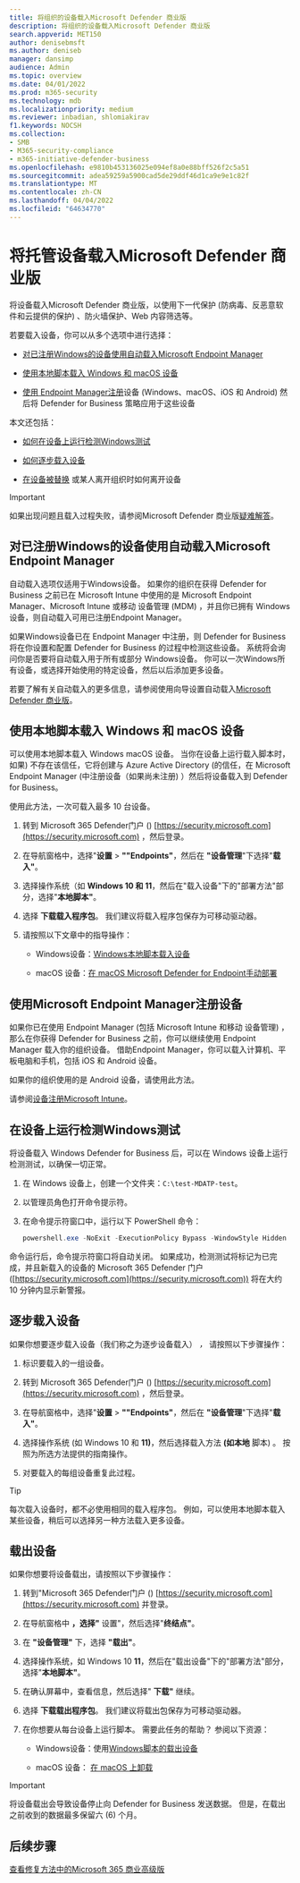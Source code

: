```yaml
---
title: 将组织的设备载入Microsoft Defender 商业版
description: 将组织的设备载入Microsoft Defender 商业版
search.appverid: MET150
author: denisebmsft
ms.author: deniseb
manager: dansimp
audience: Admin
ms.topic: overview
ms.date: 04/01/2022
ms.prod: m365-security
ms.technology: mdb
ms.localizationpriority: medium
ms.reviewer: inbadian, shlomiakirav
f1.keywords: NOCSH
ms.collection:
- SMB
- M365-security-compliance
- m365-initiative-defender-business
ms.openlocfilehash: e9810b453136025e094ef8a0e88bff526f2c5a51
ms.sourcegitcommit: adea59259a5900cad5de29ddf46d1ca9e9e1c82f
ms.translationtype: MT
ms.contentlocale: zh-CN
ms.lasthandoff: 04/04/2022
ms.locfileid: "64634770"
---
```

# <a name="onboard-managed-devices-to-microsoft-defender-for-business"></a>将托管设备载入Microsoft Defender 商业版

将设备载入Microsoft Defender 商业版，以使用下一代保护 (防病毒、反恶意软件和云提供的保护) 、防火墙保护、Web 内容筛选等。 

若要载入设备，你可以从多个选项中进行选择：

- [对已注册Windows的设备使用自动载入Microsoft Endpoint Manager](#use-automatic-onboarding-for-windows-devices-that-are-already-enrolled-in-microsoft-endpoint-manager)

- [使用本地脚本载入 Windows 和 macOS 设备](#use-a-local-script-to-onboard-windows-and-macos-devices)

- [使用 Endpoint Manager注册](#use-microsoft-endpoint-manager-to-enroll-devices)设备 (Windows、macOS、iOS 和 Android) 然后将 Defender for Business 策略应用于这些设备

本文还包括：

- [如何在设备上运行检测Windows测试](#run-a-detection-test-on-a-windows-device)

- [如何逐步载入设备](#onboard-devices-gradually)

- [在设备被替换](#offboard-a-device) 或某人离开组织时如何离开设备

> [!IMPORTANT]
> 如果出现问题且载入过程失败，请参阅Microsoft Defender 商业版[疑难解答](../security/defender-business/mdb-troubleshooting.yml)。

## <a name="use-automatic-onboarding-for-windows-devices-that-are-already-enrolled-in-microsoft-endpoint-manager"></a>对已注册Windows的设备使用自动载入Microsoft Endpoint Manager

自动载入选项仅适用于Windows设备。 如果你的组织在获得 Defender for Business 之前已在 Microsoft Intune 中使用的是 Microsoft Endpoint Manager、Microsoft Intune 或移动 设备管理 (MDM) ，并且你已拥有 Windows 设备，则自动载入可用已注册Endpoint Manager。 

如果Windows设备已在 Endpoint Manager 中注册，则 Defender for Business 将在你设置和配置 Defender for Business 的过程中检测这些设备。 系统将会询问你是否要将自动载入用于所有或部分 Windows设备。 你可以一次Windows所有设备，或选择开始使用的特定设备，然后以后添加更多设备。

若要了解有关自动载入的更多信息，请参阅使用向导设置自动载入[Microsoft Defender 商业版](../security/defender-business/mdb-use-wizard.md)。

## <a name="use-a-local-script-to-onboard-windows-and-macos-devices"></a>使用本地脚本载入 Windows 和 macOS 设备

可以使用本地脚本载入 Windows macOS 设备。 当你在设备上运行载入脚本时，如果) 不存在该信任，它将创建与 Azure Active Directory (的信任，在 Microsoft Endpoint Manager (中注册设备（如果尚未注册) ）然后将设备载入到 Defender for Business。 

使用此方法，一次可载入最多 10 台设备。

1. 转到 Microsoft 365 Defender门户 () [https://security.microsoft.com](https://security.microsoft.com) ，然后登录。

2. 在导航窗格中，选择"**设置** > **""Endpoints"**，然后在 **"设备管理**"下选择"**载入"**。

3. 选择操作系统（如 **Windows 10 和 11**，然后在"载入设备"下的"部署方法"部分，选择"**本地脚本"**。 

4. 选择 **下载载入程序包**。 我们建议将载入程序包保存为可移动驱动器。

5. 请按照以下文章中的指导操作：

   - Windows设备：[Windows本地脚本载入设备](../security/defender-endpoint/configure-endpoints-script.md#onboard-windows-devices-using-a-local-script)

   - macOS 设备：[在 macOS Microsoft Defender for Endpoint手动部署](../security/defender-endpoint/mac-install-manually.md#download-installation-and-onboarding-packages)

## <a name="use-microsoft-endpoint-manager-to-enroll-devices"></a>使用Microsoft Endpoint Manager注册设备

如果你已在使用 Endpoint Manager (包括 Microsoft Intune 和移动 设备管理) ，那么在你获得 Defender for Business 之前，你可以继续使用 Endpoint Manager 载入你的组织设备。 借助Endpoint Manager，你可以载入计算机、平板电脑和手机，包括 iOS 和 Android 设备。

如果你的组织使用的是 Android 设备，请使用此方法。

请参阅[设备注册Microsoft Intune](/mem/intune/enrollment/device-enrollment)。


## <a name="run-a-detection-test-on-a-windows-device"></a>在设备上运行检测Windows测试

将设备载入 Windows Defender for Business 后，可以在 Windows 设备上运行检测测试，以确保一切正常。

1. 在 Windows 设备上，创建一个文件夹：`C:\test-MDATP-test`。

2. 以管理员角色打开命令提示符。

3. 在命令提示符窗口中，运行以下 PowerShell 命令：

   ```powershell
   powershell.exe -NoExit -ExecutionPolicy Bypass -WindowStyle Hidden $ErrorActionPreference = 'silentlycontinue';(New-Object System.Net.WebClient).DownloadFile('http://127.0.0.1/1.exe', 'C:\\test-MDATP-test\\invoice.exe');Start-Process 'C:\\test-MDATP-test\\invoice.exe'
   ```

命令运行后，命令提示符窗口将自动关闭。 如果成功，检测测试将标记为已完成，并且新载入的设备的 Microsoft 365 Defender 门户 ([https://security.microsoft.com](https://security.microsoft.com)) 将在大约 10 分钟内显示新警报。

## <a name="onboard-devices-gradually"></a>逐步载入设备

如果你想要逐步载入设备（我们称之为逐步设备载入） *，* 请按照以下步骤操作： 

1. 标识要载入的一组设备。

2. 转到 Microsoft 365 Defender门户 () [https://security.microsoft.com](https://security.microsoft.com) ，然后登录。

3. 在导航窗格中，选择"**设置** > **""Endpoints"**，然后在 **"设备管理**"下选择"**载入"**。

4. 选择操作系统 (如 Windows 10 和 **11)**，然后选择载入方法 **(如本地** 脚本) 。 按照为所选方法提供的指南操作。

5. 对要载入的每组设备重复此过程。 

> [!TIP]
> 每次载入设备时，都不必使用相同的载入程序包。 例如，可以使用本地脚本载入某些设备，稍后可以选择另一种方法载入更多设备。

## <a name="offboard-a-device"></a>载出设备

如果你想要将设备载出，请按照以下步骤操作：

1. 转到"Microsoft 365 Defender门户 () [https://security.microsoft.com](https://security.microsoft.com) 并登录。

2. 在导航窗格中 **，选择"** 设置"，然后选择"**终结点"**。

3. 在 **"设备管理"** 下，选择 **"载出"**。

4. 选择操作系统，如 Windows 10 **11**，然后在"载出设备"下的"部署方法"部分，选择"**本地脚本"**。 

5. 在确认屏幕中，查看信息，然后选择" **下载"** 继续。

6. 选择 **下载载出程序包**。 我们建议将载出包保存为可移动驱动器。

7. 在你想要从每台设备上运行脚本。 需要此任务的帮助？ 参阅以下资源：   

   - Windows设备：使用[Windows脚本的载出设备](../security/defender-endpoint/configure-endpoints-script.md#offboard-devices-using-a-local-script)
   
   - macOS 设备： [在 macOS 上卸载](../security/defender-endpoint/mac-resources.md#uninstalling)

> [!IMPORTANT]
> 将设备载出会导致设备停止向 Defender for Business 发送数据。 但是，在载出之前收到的数据最多保留六 (6) 个月。

## <a name="next-steps"></a>后续步骤

[查看修复方法中的Microsoft 365 商业高级版](m365bp-review-remediation-actions-devices.md)
